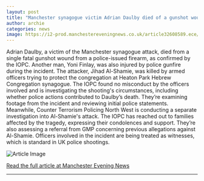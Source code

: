 ```yaml
---
layout: post
title: "Manchester synagogue victim Adrian Daulby died of a gunshot wound"
author: archie
categories: news
image: https://i2-prod.manchestereveningnews.co.uk/article32608589.ece/ALTERNATES/s1200/2_031025AdrainDaulbyJPG.jpg
---
```

Adrian Daulby, a victim of the Manchester synagogue attack, died from a single fatal gunshot wound from a police-issued firearm, as confirmed by the IOPC. Another man, Yoni Finlay, was also injured by police gunfire during the incident. The attacker, Jihad Al-Shamie, was killed by armed officers trying to protect the congregation at Heaton Park Hebrew Congregation synagogue. The IOPC found no misconduct by the officers involved and is investigating the shooting's circumstances, including whether police actions contributed to Daulby’s death. They’re examining footage from the incident and reviewing initial police statements. Meanwhile, Counter Terrorism Policing North West is conducting a separate investigation into Al-Shamie's attack. The IOPC has reached out to families affected by the tragedy, expressing their condolences and support. They’re also assessing a referral from GMP concerning previous allegations against Al-Shamie. Officers involved in the incident are being treated as witnesses, which is standard in UK police shootings.

![Article Image](https://i2-prod.manchestereveningnews.co.uk/article32608589.ece/ALTERNATES/s1200/2_031025AdrainDaulbyJPG.jpg)

[Read the full article at Manchester Evening News](https://www.manchestereveningnews.co.uk/news/greater-manchester-news/synagogue-attack-victim-adrian-daulby-32609588)

---
